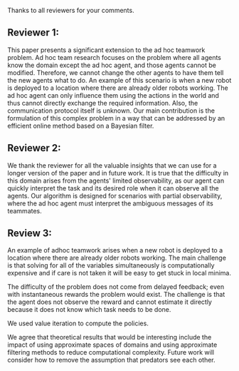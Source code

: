 Thanks to all reviewers for your comments.

## Reviewer 1:

This paper presents a significant extension to the ad hoc teamwork
problem. Ad hoc team research focuses on the problem where all agents
know the domain except the ad hoc agent, and those agents cannot be
modified. Therefore, we cannot change the other agents to have them
tell the new agents what to do. An example of this scenario is when a
new robot is deployed to a location where there are already older
robots working. The ad hoc agent can only influence them using the
actions in the world and thus cannot directly exchange the required
information. Also, the communication protocol itself is unknown.  Our
main contribution is the formulation of this complex problem in a way
that can be addressed by an efficient online method based on a
Bayesian filter.

## Reviewer 2:

We thank the reviewer for all the valuable insights that we can use
for a longer version of the paper and in future work.  It is true that
the difficulty in this domain arises from the agents' limited
observability, as our agent can quickly interpret the task and its
desired role when it can observe all the agents.  Our algorithm is
designed for scenarios with partial observability, where the ad hoc
agent must interpret the ambiguous messages of its teammates.

## Review 3:

An example of adhoc teamwork arises when a new robot is deployed to a
location where there are already older robots working.  The main
challenge is that solving for all of the variables simultaneously is
computationally expensive and if care is not taken it will be easy to
get stuck in local minima.

The difficulty of the problem does not come from delayed feedback;
even with instantaneous rewards the problem would exist. The
challenge is that the agent does not observe the reward and cannot
estimate it directly because it does not know which task needs to be
done.  

We used value iteration to compute the policies.  

We agree that theoretical results that would be interesting include
the impact of using approximate spaces of domains and using
approximate filtering methods to reduce computational complexity.
Future work will consider how to remove the assumption that predators
see each other.
